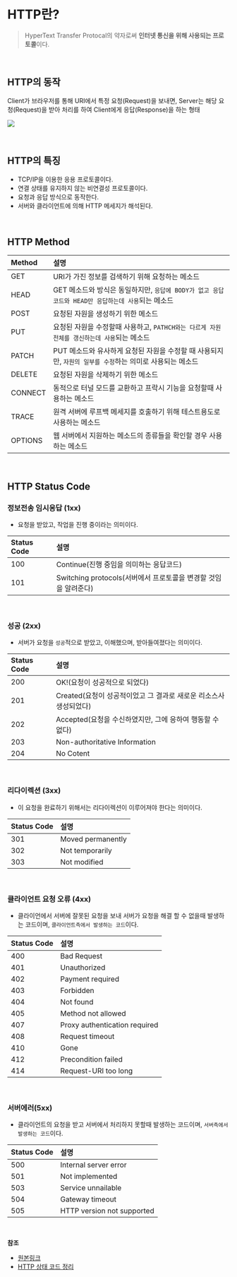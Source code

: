 # HTTP란?

> HyperText Transfer Protocal의 약자로써 **인터넷 통신을 위해 사용되는 프로토콜**이다.

<br/>

## HTTP의 동작

Client가 브라우저를 통해 URI에서 특정 요청(Request)을 보내면, Server는 해당 요청(Request)을 받아 처리를 하여 Client에게 응답(Response)을 하는 형태

![](https://user-images.githubusercontent.com/37958836/119261737-ab57f180-bc13-11eb-85d4-cae4e392c5a3.png)

<br/>

## HTTP의 특징

* TCP/IP을 이용한 응용 프로토콜이다.
* 연결 상태를 유지하지 않는 비연결성 프로토콜이다.
* 요청과 응답 방식으로 동작한다.
* 서버와 클라이언트에 의해 HTTP 메세지가 해석된다.

<br/>

## HTTP Method

| Method | 설명 |
|:----------|:----------|
| GET | URI가 가진 정보를 검색하기 위해 요청하는 메소드 |
| HEAD | GET 메소드와 방식은 동일하지만, `응답에 BODY가 없고 응답 코드와 HEAD만 응답하는데 사용`되는 메소드 |
| POST | 요청된 자원을 생성하기 위한 메소드 |
| PUT | 요청된 자원을 수정할때 사용하고, `PATHCH와는 다르게 자원 전체를 갱신하는데 사용`되는 메소드 |
| PATCH | PUT 메소드와 유사하게 요청된 자원을 수정할 때 사용되지만, `자원의 일부를 수정`하는 의미로 사용되는 메소드 |
| DELETE | 요청된 자원을 삭제하기 위한 메소드 |
| CONNECT | 동적으로 터널 모드를 교환하고 프락시 기능을 요청할때 사용하는 메소드 |
| TRACE | 원격 서버에 루프백 메세지를 호출하기 위해 테스트용도로 사용하는 메소드 |
| OPTIONS | 웹 서버에서 지원하는 메소드의 종류들을 확인할 경우 사용하는 메소드 |

<br/>

## HTTP Status Code
### 정보전송 임시응답 (1xx)
* 요청을 받았고, 작업을 진행 중이라는 의미이다.

| Status Code | 설명 |
|:----------|:----------|
| 100 | Continue(진행 중임을 의미하는 응답코드) |
| 101 | Switching protocols(서버에서 프로토콜을 변경할 것임을 알려준다) |

<br/>

### 성공 (2xx)

* 서버가 요청을 `성공`적으로 받았고, 이해했으며, 받아들여졌다는 의미이다.

| Status Code | 설명 |
|:----------|:----------|
| 200 | OK!(요청이 성공적으로 되었다) |
| 201 | Created(요청이 성공적이었고 그 결과로 새로운 리소스사 생성되었다) |
| 202 | Accepted(요청을 수신하였지만, 그에 응하여 행동할 수 없다) |
| 203 | Non-authoritative Information |
| 204 | No Cotent |

<br/>

### 리다이렉션 (3xx)

* 이 요청을 완료하기 위해서는 리다이렉션이 이루어져야 한다는 의미이다. 

| Status Code | 설명 |
|:----------|:----------|
| 301 | Moved permanently |
| 302 | Not temporarily |
| 303 | Not modified |

<br/>

### 클라이언트 요청 오류 (4xx)

* 클라이언에서 서버에 잘못된 요청을 보내 서버가 요청을 해결 할 수 없을때 발생하는 코드이며, `클라이언트측에서 발생하는 코드`이다.

| Status Code | 설명                          |
| :----------- | :----------------------------- |
| 400         | Bad Request                   |
| 401         | Unauthorized                  |
| 402         | Payment required              |
| 403         | Forbidden                     |
| 404         | Not found                     |
| 405         | Method not allowed            |
| 407         | Proxy authentication required |
| 408         | Request timeout               |
| 410         | Gone                          |
| 412         | Precondition failed           |
| 414         | Request-URI too long          |

<br/>

### 서버에러(5xx)

* 클라이언트의 요청을 받고 서버에서 처리하지 못할때 발생하는 코드이며, `서버측에서 발생하는 코드`이다.

| Status Code | 설명                       |
| :----------- | :-------------------------- |
| 500         | Internal server error      |
| 501         | Not implemented            |
| 503         | Service unnailable         |
| 504         | Gateway timeout            |
| 505         | HTTP version not supported |

<br/>

**참조**
* [원본링크](https://github.com/WooVictory/Ready-For-Tech-Interview/blob/master/Network/HTTP%EB%8F%99%EC%9E%91%EA%B3%BC%EC%A0%95%EA%B3%BC%20HTTP%20Method%2C%20%EC%83%81%ED%83%9C%EC%BD%94%EB%93%9C.md)
* [HTTP 상태 코드 정리](https://www.whatap.io/ko/blog/40/)